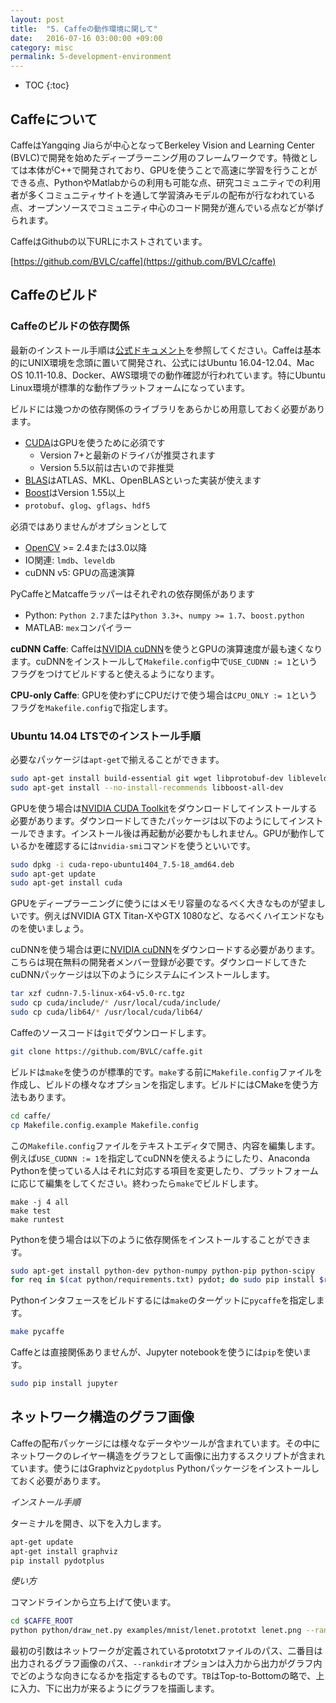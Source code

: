 ```yaml
---
layout: post
title:  "5. Caffeの動作環境に関して"
date:   2016-07-16 03:00:00 +09:00
category: misc
permalink: 5-development-environment
---
```


* TOC
{:toc}

## Caffeについて

CaffeはYangqing Jiaらが中心となってBerkeley Vision and Learning Center (BVLC)で開発を始めたディープラーニング用のフレームワークです。特徴としては本体がC++で開発されており、GPUを使うことで高速に学習を行うことができる点、PythonやMatlabからの利用も可能な点、研究コミュニティでの利用者が多くコミュニティサイトを通して学習済みモデルの配布が行なわれている点、オープンソースでコミュニティ中心のコード開発が進んでいる点などが挙げられます。

CaffeはGithubの以下URLにホストされています。

[https://github.com/BVLC/caffe](https://github.com/BVLC/caffe)

## Caffeのビルド

### Caffeのビルドの依存関係

最新のインストール手順は[公式ドキュメント](http://caffe.berkeleyvision.org/installation.html)を参照してください。Caffeは基本的にUNIX環境を念頭に置いて開発され、公式にはUbuntu 16.04-12.04、Mac OS 10.11-10.8、Docker、AWS環境での動作確認が行われています。特にUbuntu Linux環境が標準的な動作プラットフォームになっています。

ビルドには幾つかの依存関係のライブラリをあらかじめ用意しておく必要があります。

 * [CUDA](https://developer.nvidia.com/cuda-zone)はGPUを使うために必須です
   * Version 7+と最新のドライバが推奨されます
   * Version 5.5以前は古いので非推奨
 * [BLAS](http://en.wikipedia.org/wiki/Basic_Linear_Algebra_Subprograms)はATLAS、MKL、OpenBLASといった実装が使えます
 * [Boost](http://www.boost.org/)はVersion 1.55以上
 * `protobuf`、`glog`、`gflags`、`hdf5`

必須ではありませんがオプションとして

 * [OpenCV](http://opencv.org/) >= 2.4または3.0以降
 * IO関連: `lmdb`、`leveldb`
 * cuDNN v5: GPUの高速演算

PyCaffeとMatcaffeラッパーはそれぞれの依存関係があります

 * Python: `Python 2.7`または`Python 3.3+`、`numpy >= 1.7`、`boost.python`
 * MATLAB: `mex`コンパイラー

**cuDNN Caffe**: Caffeは[NVIDIA cuDNN](https://developer.nvidia.com/cudnn)を使うとGPUの演算速度が最も速くなります。cuDNNをインストールして`Makefile.config`中で`USE_CUDNN := 1`というフラグをつけてビルドすると使えるようになります。

**CPU-only Caffe**: GPUを使わずにCPUだけで使う場合は`CPU_ONLY := 1`というフラグを`Makefile.config`で指定します。

### Ubuntu 14.04 LTSでのインストール手順

必要なパッケージは`apt-get`で揃えることができます。

```bash
sudo apt-get install build-essential git wget libprotobuf-dev libleveldb-dev libsnappy-dev libopencv-dev libhdf5-serial-dev protobuf-compiler libatlas-base-dev libgflags-dev libgoogle-glog-dev liblmdb-dev
sudo apt-get install --no-install-recommends libboost-all-dev
```

GPUを使う場合は[NVIDIA CUDA Toolkit](https://developer.nvidia.com/cuda-downloads)をダウンロードしてインストールする必要があります。ダウンロードしてきたパッケージは以下のようにしてインストールできます。インストール後は再起動が必要かもしれません。GPUが動作しているかを確認するには`nvidia-smi`コマンドを使うといいです。

```bash
sudo dpkg -i cuda-repo-ubuntu1404_7.5-18_amd64.deb
sudo apt-get update
sudo apt-get install cuda
```

GPUをディープラーニングに使うにはメモリ容量のなるべく大きなものが望ましいです。例えばNVIDIA GTX Titan-XやGTX 1080など、なるべくハイエンドなものを使いましょう。

cuDNNを使う場合は更に[NVIDIA cuDNN](https://developer.nvidia.com/cudnn)をダウンロードする必要があります。こちらは現在無料の開発者メンバー登録が必要です。ダウンロードしてきたcuDNNパッケージは以下のようにシステムにインストールします。

```bash
tar xzf cudnn-7.5-linux-x64-v5.0-rc.tgz
sudo cp cuda/include/* /usr/local/cuda/include/
sudo cp cuda/lib64/* /usr/local/cuda/lib64/
```

Caffeのソースコードは`git`でダウンロードします。

```bash
git clone https://github.com/BVLC/caffe.git
```

ビルドは`make`を使うのが標準的です。`make`する前に`Makefile.config`ファイルを作成し、ビルドの様々なオプションを指定します。ビルドにはCMakeを使う方法もあります。

```bash
cd caffe/
cp Makefile.config.example Makefile.config
```

この`Makefile.config`ファイルをテキストエディタで開き、内容を編集します。例えば`USE_CUDNN := 1`を指定してcuDNNを使えるようにしたり、Anaconda Pythonを使っている人はそれに対応する項目を変更したり、プラットフォームに応じて編集をしてください。終わったら`make`でビルドします。

```
make -j 4 all
make test
make runtest
```

Pythonを使う場合は以下のように依存関係をインストールすることができます。

```bash
sudo apt-get install python-dev python-numpy python-pip python-scipy
for req in $(cat python/requirements.txt) pydot; do sudo pip install $req; done
```

Pythonインタフェースをビルドするには`make`のターゲットに`pycaffe`を指定します。

```bash
make pycaffe
```

Caffeとは直接関係ありませんが、Jupyter notebookを使うには`pip`を使います。

```bash
sudo pip install jupyter
```

## ネットワーク構造のグラフ画像

Caffeの配布パッケージには様々なデータやツールが含まれています。その中にネットワークのレイヤー構造をグラフとして画像に出力するスクリプトが含まれています。使うにはGraphvizと`pydotplus` Pythonパッケージをインストールしておく必要があります。

*インストール手順*

ターミナルを開き、以下を入力します。

```bash
apt-get update
apt-get install graphviz
pip install pydotplus
```

*使い方*

コマンドラインから立ち上げて使います。

```bash
cd $CAFFE_ROOT
python python/draw_net.py examples/mnist/lenet.prototxt lenet.png --rankdir=TB
```
最初の引数はネットワークが定義されているprototxtファイルのパス、二番目は出力されるグラフ画像のパス、`--rankdir`オプションは入力から出力がグラフ内でどのような向きになるかを指定するものです。`TB`はTop-to-Bottomの略で、上に入力、下に出力が来るようにグラフを描画します。
